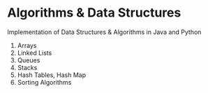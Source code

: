 # Algorithms & Data Structures
Implementation of Data Structures & Algorithms in Java and Python </br>

1. Arrays
2. Linked Lists
3. Queues
4. Stacks
5. Hash Tables, Hash Map
6. Sorting Algorithms
